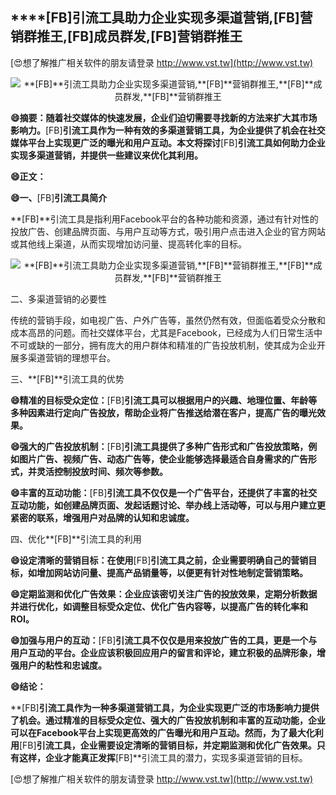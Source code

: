 ## ****[FB]**引流工具助力企业实现多渠道营销,**[FB]**营销群推王,**[FB]**成员群发,**[FB]**营销群推王**

[😍想了解推广相关软件的朋友请登录 http://www.vst.tw](http://www.vst.tw)

 <center><img src="https://vst.tw/MP4/tuiguang/png/2.png" alt="**[FB]**引流工具助力企业实现多渠道营销,**[FB]**营销群推王,**[FB]**成员群发,**[FB]**营销群推王"></center>

**😄摘要：随着社交媒体的快速发展，企业们迫切需要寻找新的方法来扩大其市场影响力。**[FB]**引流工具作为一种有效的多渠道营销工具，为企业提供了机会在社交媒体平台上实现更广泛的曝光和用户互动。本文将探讨**[FB]**引流工具如何助力企业实现多渠道营销，并提供一些建议来优化其利用。**

**😄正文：**

**😄一、**[FB]**引流工具简介**

**[FB]**引流工具是指利用Facebook平台的各种功能和资源，通过有针对性的投放广告、创建品牌页面、与用户互动等方式，吸引用户点击进入企业的官方网站或其他线上渠道，从而实现增加访问量、提高转化率的目标。

 <center><img src="https://vst.tw/MP4/tuiguang/png/3.png" alt="**[FB]**引流工具助力企业实现多渠道营销,**[FB]**营销群推王,**[FB]**成员群发,**[FB]**营销群推王"></center>

二、多渠道营销的必要性

传统的营销手段，如电视广告、户外广告等，虽然仍然有效，但面临着受众分散和成本高昂的问题。而社交媒体平台，尤其是Facebook，已经成为人们日常生活中不可或缺的一部分，拥有庞大的用户群体和精准的广告投放机制，使其成为企业开展多渠道营销的理想平台。

三、**[FB]**引流工具的优势

**😄精准的目标受众定位：**[FB]**引流工具可以根据用户的兴趣、地理位置、年龄等多种因素进行定向广告投放，帮助企业将广告推送给潜在客户，提高广告的曝光效果。**

**😄强大的广告投放机制：**[FB]**引流工具提供了多种广告形式和广告投放策略，例如图片广告、视频广告、动态广告等，使企业能够选择最适合自身需求的广告形式，并灵活控制投放时间、频次等参数。**

**😄丰富的互动功能：**[FB]**引流工具不仅仅是一个广告平台，还提供了丰富的社交互动功能，如创建品牌页面、发起话题讨论、举办线上活动等，可以与用户建立更紧密的联系，增强用户对品牌的认知和忠诚度。**

四、优化**[FB]**引流工具的利用

**😄设定清晰的营销目标：在使用**[FB]**引流工具之前，企业需要明确自己的营销目标，如增加网站访问量、提高产品销量等，以便更有针对性地制定营销策略。**

**😄定期监测和优化广告效果：企业应该密切关注广告的投放效果，定期分析数据并进行优化，如调整目标受众定位、优化广告内容等，以提高广告的转化率和ROI。**

**😄加强与用户的互动：**[FB]**引流工具不仅仅是用来投放广告的工具，更是一个与用户互动的平台。企业应该积极回应用户的留言和评论，建立积极的品牌形象，增强用户的粘性和忠诚度。**

**😄结论：**

**[FB]**引流工具作为一种多渠道营销工具，为企业实现更广泛的市场影响力提供了机会。通过精准的目标受众定位、强大的广告投放机制和丰富的互动功能，企业可以在Facebook平台上实现更高效的广告曝光和用户互动。然而，为了最大化利用**[FB]**引流工具，企业需要设定清晰的营销目标，并定期监测和优化广告效果。只有这样，企业才能真正发挥**[FB]**引流工具的潜力，实现多渠道营销的目标。

[😍想了解推广相关软件的朋友请登录 http://www.vst.tw](http://www.vst.tw)



